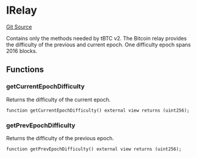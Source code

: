 # IRelay
[Git Source](https://github.com/bob-collective/bob/blob/82f2904bc9683a0c36a15ec6e164256dd25fd4c2/src/bridge/IRelay.sol)

Contains only the methods needed by tBTC v2. The Bitcoin relay
provides the difficulty of the previous and current epoch. One
difficulty epoch spans 2016 blocks.


## Functions
### getCurrentEpochDifficulty

Returns the difficulty of the current epoch.


```solidity
function getCurrentEpochDifficulty() external view returns (uint256);
```

### getPrevEpochDifficulty

Returns the difficulty of the previous epoch.


```solidity
function getPrevEpochDifficulty() external view returns (uint256);
```

